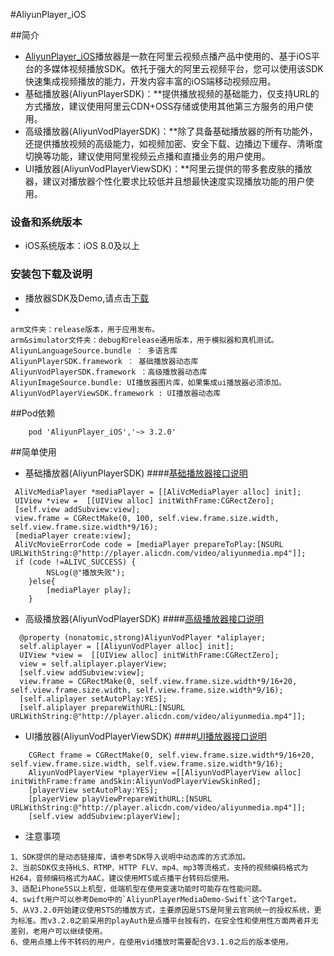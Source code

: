 #AliyunPlayer_iOS

##简介
- [AliyunPlayer_iOS](https://help.aliyun.com/document_detail/61905.html?spm=5176.doc61431.6.684.6Do9wB)播放器是一款在阿里云视频点播产品中使用的、基于iOS平台的多媒体视频播放SDK。依托于强大的阿里云视频平台，您可以使用该SDK快速集成视频播放的能力，开发内容丰富的iOS端移动视频应用。
- 基础播放器(AliyunPlayerSDK)：**提供播放视频的基础能力，仅支持URL的方式播放，建议使用阿里云CDN+OSS存储或使用其他第三方服务的用户使用。
- 高级播放器(AliyunVodPlayerSDK)：**除了具备基础播放器的所有功能外，还提供播放视频的高级能力，如视频加密、安全下载、边播边下缓存、清晰度切换等功能，建议使用阿里视频云点播和直播业务的用户使用。
- UI播放器(AliyunVodPlayerViewSDK)：**阿里云提供的带多套皮肤的播放器，建议对播放器个性化要求比较低并且想最快速度实现播放功能的用户使用。




### 设备和系统版本

- iOS系统版本：iOS 8.0及以上

### 安装包下载及说明
- 播放器SDK及Demo,请点击[下载](https://help.aliyun.com/document_detail/51992.html?spm=5176.doc51787.6.646.BpeBmK)
- 
```
arm文件夹：release版本，用于应用发布。
arm&simulator文件夹：debug和release通用版本，用于模拟器和真机测试。
AliyunLanguageSource.bundle ： 多语言库
AliyunPlayerSDK.framework ： 基础播放器动态库
AliyunVodPlayerSDK.framework ：高级播放器动态库
AliyunImageSource.bundle: UI播放器图片库，如果集成ui播放器必须添加。
AliyunVodPlayerViewSDK.framework : UI播放器动态库
```

##Pod依赖

```
    pod 'AliyunPlayer_iOS','~> 3.2.0'
```

##简单使用

- 基础播放器(AliyunPlayerSDK)
####[基础播放器接口说明](https://help.aliyun.com/document_detail/61899.html "基础版接口说明")
```
 AliVcMediaPlayer *mediaPlayer = [[AliVcMediaPlayer alloc] init];
 UIView *view =  [[UIView alloc] initWithFrame:CGRectZero];
 [self.view addSubview:view];
 view.frame = CGRectMake(0, 100, self.view.frame.size.width, self.view.frame.size.width*9/16);
 [mediaPlayer create:view];
 AliVcMovieErrorCode code = [mediaPlayer prepareToPlay:[NSURL URLWithString:@"http://player.alicdn.com/video/aliyunmedia.mp4"]];
 if (code !=ALIVC_SUCCESS) {
        NSLog(@"播放失败");
    }else{
        [mediaPlayer play];
    }
```

- 高级播放器(AliyunVodPlayerSDK)
####[高级播放器接口说明](https://help.aliyun.com/document_detail/61900.html "高级版接口说明")
```
  @property (nonatomic,strong)AliyunVodPlayer *aliplayer;
  self.aliplayer = [[AliyunVodPlayer alloc] init];
  UIView *view =  [[UIView alloc] initWithFrame:CGRectZero];
  view = self.aliplayer.playerView;
  [self.view addSubview:view];
  view.frame = CGRectMake(0, self.view.frame.size.width*9/16+20, self.view.frame.size.width, self.view.frame.size.width*9/16);
  [self.aliplayer setAutoPlay:YES];
  [self.aliplayer prepareWithURL:[NSURL URLWithString:@"http://player.alicdn.com/video/aliyunmedia.mp4"]];
```

- UI播放器(AliyunVodPlayerViewSDK)
####[UI播放器接口说明](https://help.aliyun.com/document_detail/61902.html "UI版接口说明")
```
    CGRect frame = CGRectMake(0, self.view.frame.size.width*9/16+20, self.view.frame.size.width, self.view.frame.size.width*9/16);
    AliyunVodPlayerView *playerView =[[AliyunVodPlayerView alloc] initWithFrame:frame andSkin:AliyunVodPlayerViewSkinRed];
    [playerView setAutoPlay:YES];
    [playerView playViewPrepareWithURL:[NSURL URLWithString:@"http://player.alicdn.com/video/aliyunmedia.mp4"]];
    [self.view addSubview:playerView];
```


- 注意事项
```
1、SDK提供的是动态链接库，请参考SDK导入说明中动态库的方式添加。
2、当前SDK仅支持HLS、RTMP、HTTP FLV、mp4、mp3等流格式，支持的视频编码格式为H264，音频编码格式为AAC。建议使用MTS或点播平台转码后使用。
3、适配iPhone5S以上机型，低端机型在使用变速功能时可能存在性能问题。
4、swift用户可以参考Demo中的`AliyunPlayerMediaDemo-Swift`这个Target。
5、从V3.2.0开始建议使用STS的播放方式，主要原因是STS是阿里云官网统一的授权系统，更为标准。而v3.2.0之前采用的playAuth是点播平台独有的，在安全性和使用性方面两者并无差别，老用户可以继续使用。
6、使用点播上传不转码的用户，在使用vid播放时需要配合V3.1.0之后的版本使用。
```
























